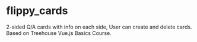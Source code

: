 # flippy_cards
2-sided Q/A cards with info on each side, User can create and delete cards. Based on Treehouse Vue.js Basics Course. 

